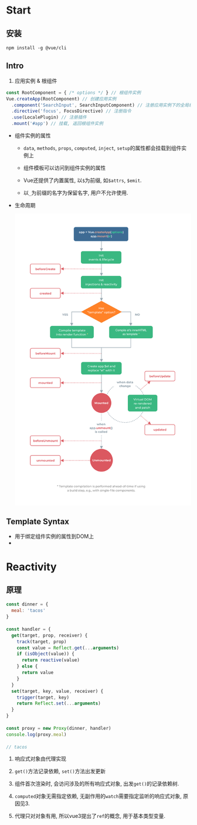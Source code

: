 # Start

## 安装

```shell
npm install -g @vue/cli
```

## Intro

1.  应用实例 & 根组件

   ```js
   const RootComponent = { /* options */ } // 根组件实例
   Vue.createApp(RootComponent) // 创建应用实例
     .component('SearchInput', SearchInputComponent) // 注册应用实例下的全局组件
     .directive('focus', FocusDirective) // 注册指令
     .use(LocalePlugin) // 注册插件
     .mount('#app') // 挂载, 返回根组件实例
   ```

* 组件实例的属性

  * `data`, `methods`, `props`, `computed`, `inject`, `setup`的属性都会挂载到组件实例上

  * 组件模板可以访问到组件实例的属性
  * Vue还提供了内置属性, 以`$`为前缀, 如`$attrs`, `$emit`.
  * 以`_`为前缀的名字为保留名字, 用户不允许使用.

* 生命周期

  ![lifecycle](.Vue3/lifecycle-1608959619713.png)



## Template Syntax

* 用于绑定组件实例的属性到DOM上
* 





# Reactivity

## 原理

```javascript
const dinner = {
  meal: 'tacos'
}

const handler = {
  get(target, prop, receiver) {
    track(target, prop)
    const value = Reflect.get(...arguments)
    if (isObject(value)) {
      return reactive(value)
    } else {
      return value
    }
  }
  set(target, key, value, receiver) {
    trigger(target, key)
    return Reflect.set(...arguments)
  }
}

const proxy = new Proxy(dinner, handler)
console.log(proxy.meal)

// tacos
```

1. 响应式对象由代理实现

2. `get()`方法记录依赖, `set()`方法出发更新

3. 组件首次渲染时, 会访问涉及的所有响应式对象, 出发`get()`的记录依赖树.

4. `computed`对象无需指定依赖, 无副作用的`watch`需要指定监听的响应式对象, 原因见3.

5. 代理只对对象有用, 所以vue3提出了`ref`的概念, 用于基本类型变量.